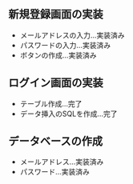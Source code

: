 ## 新規登録画面の実装
* メールアドレスの入力...実装済み
* パスワードの入力...実装済み
* ボタンの作成...実装済み
## ログイン画面の実装
* テーブル作成...完了
* データ挿入のSQLを作成...完了
## データベースの作成
* メールアドレス...実装済み
* パスワード...実装済み